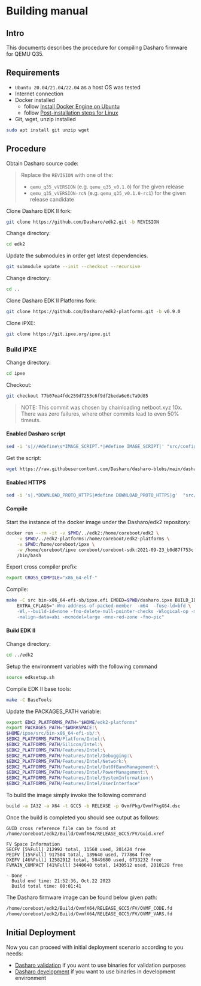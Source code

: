 # Building manual

## Intro

This documents describes the procedure for compiling Dasharo firmware
for QEMU Q35.

## Requirements

* `Ubuntu 20.04/21.04/22.04` as a host OS was tested
* Internet connection
* Docker installed
    - follow [Install Docker Engine on Ubuntu](https://docs.docker.com/engine/install/ubuntu/)
    - follow [Post-installation steps for Linux](https://docs.docker.com/engine/install/linux-postinstall/)
* Git, wget, unzip installed

```bash
sudo apt install git unzip wget
```

## Procedure

Obtain Dasharo source code:

> Replace the `REVISION` with one of the:
>
> * `qemu_q35_vVERSION` (e.g. `qemu_q35_v0.1.0`) for the given release
> * `qemu_q35_vVERSION-rcN` (e.g. `qemu_q35_v0.1.0-rc1`) for the given release
>   candidate

Clone Dasharo EDK II fork:

```bash
git clone https://github.com/Dasharo/edk2.git -b REVISION
```

Change directory:

```bash
cd edk2
```

Update the submodules in order get latest dependencies.

```bash
git submodule update --init --checkout --recursive
```

Change directory:

```bash
cd ..
```

Clone Dasharo EDK II Platforms fork:

```bash
git clone https://github.com/Dasharo/edk2-platforms.git -b v0.9.0
```

Clone iPXE:

```bash
git clone https://git.ipxe.org/ipxe.git
```

### Build iPXE

Change directory:

```bash
cd ipxe
```

Checkout:

```bash
git checkout 77b07ea4fdc259d7253c6f9df2beda6e6c7a9d85
```

> NOTE: This commit was chosen by chainloading netboot.xyz 10x. There was zero
> failures, where other commits lead to even 50% timeuts.

#### Enabled Dasharo script

```bash
sed -i 's|//#define\s*IMAGE_SCRIPT.*|#define IMAGE_SCRIPT|' "src/config/general.h"
```

Get the script:

```bash
wget https://raw.githubusercontent.com/Dasharo/dasharo-blobs/main/dasharo/dasharo.ipxe
```

#### Enabled HTTPS

```bash
sed -i 's|.*DOWNLOAD_PROTO_HTTPS|#define DOWNLOAD_PROTO_HTTPS|g'  "src/config/general.h"
```

#### Compile

Start the instance of the docker image under the Dasharo/edk2 repository:

```bash
docker run --rm -it -v $PWD/../edk2:/home/coreboot/edk2 \
    -v $PWD/../edk2-platforms:/home/coreboot/edk2-platforms \
    -v $PWD:/home/coreboot/ipxe \
    -w /home/coreboot/ipxe coreboot/coreboot-sdk:2021-09-23_b0d87f753c \
    /bin/bash
```

Export cross compiler prefix:

```bash
export CROSS_COMPILE="x86_64-elf-"
```

Compile:

```bash
make -C src bin-x86_64-efi-sb/ipxe.efi EMBED=$PWD/dasharo.ipxe BUILD_ID_CMD="echo 0x1234567890" \
    EXTRA_CFLAGS="-Wno-address-of-packed-member  -m64  -fuse-ld=bfd \
    -Wl,--build-id=none -fno-delete-null-pointer-checks -Wlogical-op -march=nocona \
    -malign-data=abi -mcmodel=large -mno-red-zone -fno-pic"
```

#### Build EDK II

Change directory:

```bash
cd ../edk2
```

Setup the environment variables with the following command

```bash
source edksetup.sh
```

Compile EDK II base tools:

```bash
make -C BaseTools
```

Update the PACKAGES_PATH variable:

```bash
export EDK2_PLATFORMS_PATH="$HOME/edk2-platforms"
export PACKAGES_PATH="$WORKSPACE:\
$HOME/ipxe/src/bin-x86_64-efi-sb/:\
$EDK2_PLATFORMS_PATH/Platform/Intel:\
$EDK2_PLATFORMS_PATH/Silicon/Intel:\
$EDK2_PLATFORMS_PATH/Features/Intel:\
$EDK2_PLATFORMS_PATH/Features/Intel/Debugging:\
$EDK2_PLATFORMS_PATH/Features/Intel/Network:\
$EDK2_PLATFORMS_PATH/Features/Intel/OutOfBandManagement:\
$EDK2_PLATFORMS_PATH/Features/Intel/PowerManagement:\
$EDK2_PLATFORMS_PATH/Features/Intel/SystemInformation:\
$EDK2_PLATFORMS_PATH/Features/Intel/UserInterface"
```

To build the image simply invoke the following command

```bash
build -a IA32 -a X64 -t GCC5 -b RELEASE -p OvmfPkg/OvmfPkgX64.dsc
```

Once the build is completed you should see output as follows:

```text
GUID cross reference file can be found at /home/coreboot/edk2/Build/OvmfX64/RELEASE_GCC5/FV/Guid.xref

FV Space Information
SECFV [5%Full] 212992 total, 11568 used, 201424 free
PEIFV [15%Full] 917504 total, 139640 used, 777864 free
DXEFV [46%Full] 12582912 total, 5849680 used, 6733232 free
FVMAIN_COMPACT [41%Full] 3440640 total, 1430512 used, 2010128 free

- Done -
  Build end time: 21:52:36, Oct.22 2023
  Build total time: 00:01:41
```

The Dasharo firmware image can be found below given path:

```bash
/home/coreboot/edk2/Build/OvmfX64/RELEASE_GCC5/FV/OVMF_CODE.fd
/home/coreboot/edk2/Build/OvmfX64/RELEASE_GCC5/FV/OVMF_VARS.fd
```

## Initial Deployment

Now you can proceed with initial deployment scenario according to you needs:

* [Dasharo validation](https://github.com/Dasharo/open-source-firmware-validation#qemu-workflow)
  if you want to use binaries for validation purposes
* [Dasharo development](development.md) if you want to use binaries in
  development environment
